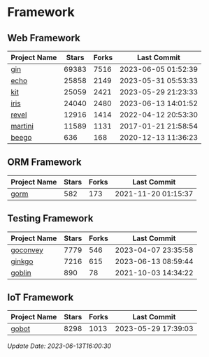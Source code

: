 # Framework

## Web Framework
| Project Name | Stars | Forks | Last Commit |
| ------------ | ----- | ----- | ----------- |
| [gin](https://github.com/gin-gonic/gin) | 69383 | 7516 | 2023-06-05 01:52:39 |
| [echo](https://github.com/labstack/echo) | 25858 | 2149 | 2023-05-31 05:53:33 |
| [kit](https://github.com/go-kit/kit) | 25059 | 2421 | 2023-05-29 21:23:33 |
| [iris](https://github.com/kataras/iris) | 24040 | 2480 | 2023-06-13 14:01:52 |
| [revel](https://github.com/revel/revel) | 12916 | 1414 | 2022-04-12 20:53:30 |
| [martini](https://github.com/go-martini/martini) | 11589 | 1131 | 2017-01-21 21:58:54 |
| [beego](https://github.com/astaxie/beego) | 636 | 168 | 2020-12-13 11:36:23 |

## ORM Framework
| Project Name | Stars | Forks | Last Commit |
| ------------ | ----- | ----- | ----------- |
| [gorm](https://github.com/jinzhu/gorm) | 582 | 173 | 2021-11-20 01:15:37 |

## Testing Framework
| Project Name | Stars | Forks | Last Commit |
| ------------ | ----- | ----- | ----------- |
| [goconvey](https://github.com/smartystreets/goconvey) | 7779 | 546 | 2023-04-07 23:35:58 |
| [ginkgo](https://github.com/onsi/ginkgo) | 7216 | 615 | 2023-06-13 08:59:44 |
| [goblin](https://github.com/franela/goblin) | 890 | 78 | 2021-10-03 14:34:22 |

## IoT Framework
| Project Name | Stars | Forks | Last Commit |
| ------------ | ----- | ----- | ----------- |
| [gobot](https://github.com/hybridgroup/gobot) | 8298 | 1013 | 2023-05-29 17:39:03 |

*Update Date: 2023-06-13T16:00:30*